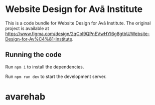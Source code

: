
  # Website Design for Avā Institute

  This is a code bundle for Website Design for Avā Institute. The original project is available at https://www.figma.com/design/2qCbl9QPnEVwHYI6g8gtbU/Website-Design-for-Av%C4%81-Institute.

  ## Running the code

  Run `npm i` to install the dependencies.

  Run `npm run dev` to start the development server.
  # avarehab
